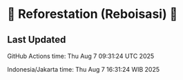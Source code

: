 
# 🌳 Reforestation (Reboisasi) 🌲

## Last Updated

GitHub Actions time: Thu Aug  7 09:31:24 UTC 2025

Indonesia/Jakarta time: Thu Aug  7 16:31:24 WIB 2025
